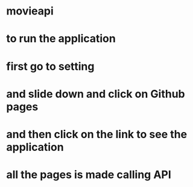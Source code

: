 # movieapi
# to run the application 
# first go to setting
# and slide down and click on Github pages
# and then click on the link to see the application 

# all the pages is made calling API
